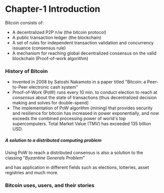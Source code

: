 # Chapter-1 Introduction



Bitcoin consists of:

- A decentralized P2P n/w (the bitcoin protocol)
- A public transaction ledger (the blockchain)
- A set of rules for independent transaction validation and concurrency issuance (consensus rule)
- A mechanism for reaching global decentralized consensus on the valid blockchain (Proof-of-work algorithm)



### History of Bitcoin

- Invented in 2008 by Satoshi Nakamoto in a paper titled "Bitcoin: a Peer-to-Peer electronic cash system"
- Proof-of-Work (PoW) runs every 10 min. to conduct election to reach at *consensus* about the state of transactions (thus decentralized decision making and solves for double-spend)
- The implementation of PoW algorithm (mining) that provides security and resilience for bitcoin has increased in power exponentially, and now exceeds the combined processing power of world's top supercomputers. Total Market Value (TMV) has exceeded 135 billion USD.



##### ***A solution to a distributed computing problem***

Using PoW to reach a distributed consensus is also a solution to the classing "*Byzantine Generals Problem*"

and has application in different fields such as elections, lotteries, asset registries and much more.



### Bitcoin uses, users, and their stories

